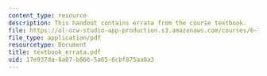 ```yaml
---
content_type: resource
description: This handout contains errata from the course textbook.
file: https://ol-ocw-studio-app-production.s3.amazonaws.com/courses/6-728-applied-quantum-and-statistical-physics-fall-2006/17e937da8a07b8665a656cbf875aa0a3_textbook_errata.pdf
file_type: application/pdf
resourcetype: Document
title: textbook_errata.pdf
uid: 17e937da-8a07-b866-5a65-6cbf875aa0a3
---
```

